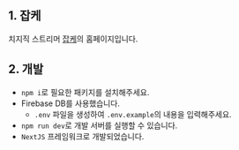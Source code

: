 ## 1. 잡케

치지직 스트리머 [잡케](https://chzzk.naver.com/cad491fc20e7092e40615955cae88e80)의 홈페이지입니다.

## 2. 개발

- `npm i`로 필요한 패키지를 설치해주세요.
- Firebase DB를 사용했습니다.
  - `.env` 파일을 생성하여 `.env.example`의 내용을 입력해주세요.
- `npm run dev`로 개발 서버를 실행할 수 있습니다.
- `NextJS` 프레임워크로 개발되었습니다.
